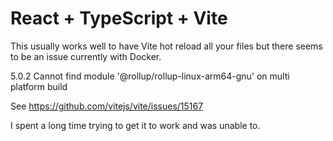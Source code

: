 # React + TypeScript + Vite

This usually works well to have Vite hot reload all your files but there seems to be an issue currently with Docker.

5.0.2 Cannot find module '@rollup/rollup-linux-arm64-gnu' on multi platform build

See https://github.com/vitejs/vite/issues/15167

I spent a long time trying to get it to work and was unable to.
